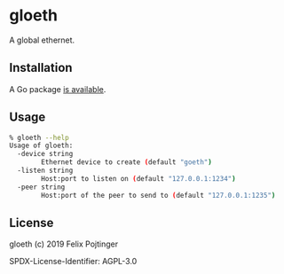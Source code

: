 # gloeth

A global ethernet.

## Installation

A Go package [is available](https://godoc.org/github.com/pojntfx/gloeth).

## Usage

```bash
% gloeth --help
Usage of gloeth:
  -device string
        Ethernet device to create (default "goeth")
  -listen string
        Host:port to listen on (default "127.0.0.1:1234")
  -peer string
        Host:port of the peer to send to (default "127.0.0.1:1235")
```

## License

gloeth (c) 2019 Felix Pojtinger

SPDX-License-Identifier: AGPL-3.0